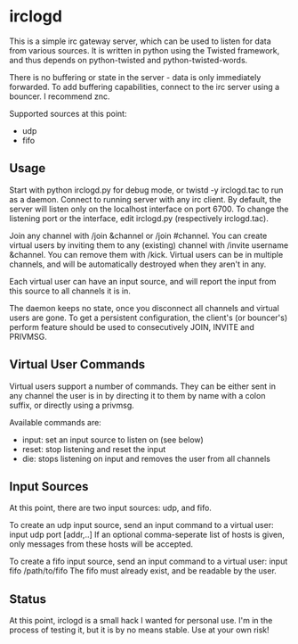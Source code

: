 irclogd
=======

This is a simple irc gateway server, which can be used to listen for data from
various sources. It is written in python using the Twisted framework, and thus
depends on python-twisted and python-twisted-words.

There is no buffering or state in the server - data is only immediately
forwarded. To add buffering capabilities, connect to the irc server using a
bouncer. I recommend znc.

Supported sources at this point:
 - udp
 - fifo


Usage
-----

Start with python irclogd.py for debug mode, or twistd -y irclogd.tac to run as
a daemon. Connect to running server with any irc client. By default, the server
will listen only on the localhost interface on port 6700. To change the
listening port or the interface, edit irclogd.py (respectively irclogd.tac).

Join any channel with /join &channel or /join #channel. You can create virtual
users by inviting them to any (existing) channel with /invite username
&channel. You can remove them with /kick. Virtual users can be in multiple
channels, and will be automatically destroyed when they aren't in any.

Each virtual user can have an input source, and will report the input from this
source to all channels it is in.

The daemon keeps no state, once you disconnect all channels and virtual users
are gone. To get a persistent configuration, the client's (or bouncer's)
perform feature should be used to consecutively JOIN, INVITE and PRIVMSG.

Virtual User Commands
---------------------

Virtual users support a number of commands. They can be either sent in any
channel the user is in by directing it to them by name with a colon suffix, or
directly using a privmsg.

Available commands are:
 - input: set an input source to listen on (see below)
 - reset: stop listening and reset the input
 - die: stops listening on input and removes the user from all channels

Input Sources
-------------

At this point, there are two input sources: udp, and fifo.

To create an udp input source, send an input command to a virtual user:
    input udp port [addr,..]
If an optional comma-seperate list of hosts is given, only messages from these
hosts will be accepted.

To create a fifo input source, send an input command to a virtual user:
    input fifo /path/to/fifo
The fifo must already exist, and be readable by the user.


Status
------

At this point, irclogd is a small hack I wanted for personal use. I'm in the
process of testing it, but it is by no means stable. Use at your own risk!

